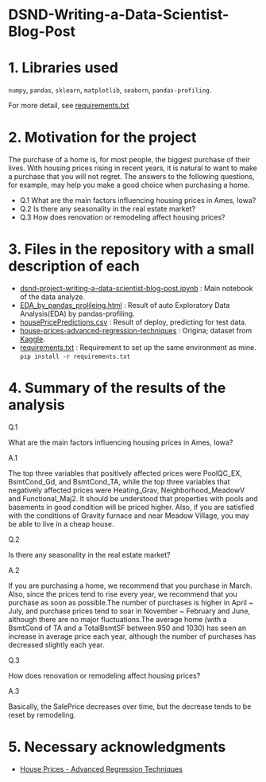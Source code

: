 # DSND-Writing-a-Data-Scientist-Blog-Post

# 1. Libraries used
`numpy`, `pandas`, `sklearn`, `matplotlib`, `seaborn`, `pandas-profiling`.

For more detail, see [requirements.txt](https://github.com/soyaoki/DSND-Writing-a-Data-Scientist-Blog-Post/blob/main/requirements.txt)

# 2. Motivation for the project
The purchase of a home is, for most people, the biggest purchase of their lives. With housing prices rising in recent years, it is natural to want to make a purchase that you will not regret. The answers to the following questions, for example, may help you make a good choice when purchasing a home.

- Q.1 What are the main factors influencing housing prices in Ames, Iowa?
- Q.2 Is there any seasonality in the real estate market?
- Q.3 How does renovation or remodeling affect housing prices?

# 3. Files in the repository with a small description of each
- [dsnd-project-writing-a-data-scientist-blog-post.ipynb](https://github.com/soyaoki/DSND-Writing-a-Data-Scientist-Blog-Post/blob/main/dsnd-project-writing-a-data-scientist-blog-post.ipynb) : Main notebook of the data analyze.
- [EDA_by_pandas_prolileing.html](https://github.com/soyaoki/DSND-Writing-a-Data-Scientist-Blog-Post/blob/main/EDA_by_pandas_prolileing.html) : Result of auto Exploratory Data Analysis(EDA) by pandas-profiling.
- [housePricePredictions.csv](https://github.com/soyaoki/DSND-Writing-a-Data-Scientist-Blog-Post/blob/main/housePricePredictions.csv) : Result of deploy, predicting for test data.
- [house-prices-advanced-regression-techniques](https://github.com/soyaoki/DSND-Writing-a-Data-Scientist-Blog-Post/blob/main/house-prices-advanced-regression-techniques) : Origina; dataset from [Kaggle](https://www.kaggle.com/c/house-prices-advanced-regression-techniques/overview).
- [requirements.txt](https://github.com/soyaoki/DSND-Writing-a-Data-Scientist-Blog-Post/blob/main/requirements.txt) : Requirement to set up the same environment as mine. `pip install -r requirements.txt`


# 4. Summary of the results of the analysis

Q.1

What are the main factors influencing housing prices in Ames, Iowa?

A.1

The top three variables that positively affected prices were PoolQC_EX, BsmtCond_Gd, and BsmtCond_TA, while the top three variables that negatively affected prices were Heating_Grav, Neighborhood_MeadowV and Functional_Maj2. It should be understood that properties with pools and basements in good condition will be priced higher. Also, if you are satisfied with the conditions of Gravity furnace and near Meadow Village, you may be able to live in a cheap house.

Q.2 

Is there any seasonality in the real estate market?

A.2 

If you are purchasing a home, we recommend that you purchase in March. Also, since the prices tend to rise every year, we recommend that you purchase as soon as possible.The number of purchases is higher in April ~ July, and purchase prices tend to soar in November ~ February and June, although there are no major fluctuations.The average home (with a BsmtCond of TA and a TotalBsmtSF between 950 and 1030) has seen an increase in average price each year, although the number of purchases has decreased slightly each year.

Q.3 

How does renovation or remodeling affect housing prices?

A.3 

Basically, the SalePrice decreases over time, but the decrease tends to be reset by remodeling.


# 5. Necessary acknowledgments
- [House Prices - Advanced Regression Techniques](https://www.kaggle.com/c/house-prices-advanced-regression-techniques/overview)
